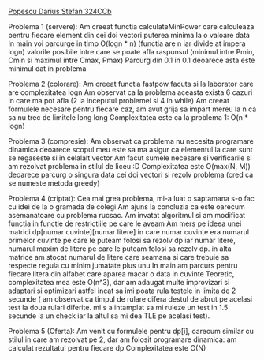[Popescu Darius Stefan 324CCb](https://www.pbinfo.ro/profil/DariusPopescuA)

Problema 1 (servere):
Am creeat functia calculateMinPower care calculeaza pentru fiecare element din cei doi vectori puterea minima la o valoare data
In main voi parcurge in timp O(logn * n) (functia are n iar divide at impera logn) valorile posibile intre care se poate afla raspunsul (minimul intre Pmin, Cmin si maximul intre Cmax, Pmax)
Parcurg din 0.1 in 0.1 deoarece asta este minimul dat in problema


Problema 2 (colorare):
Am creeat functia fastpow facuta si la laborator care are complexitatea logn
Am observat ca la problema aceasta exista 6 cazuri in care ma pot afla (2 la inceputul problemei si 4 in while)
Am creeat formulele necesare pentru fiecare caz, am avut grija sa impart mereu la n ca sa nu trec de limitele long long
Complexitatea este ca la problema 1: O(n * logn)

Problema 3 (compresie):
Am observat ca problema nu necesita programare dinamica deoarece scopul meu este sa ma asigur ca elementul la care sunt se regaseste si in celalalt vector
Am facut sumele necesare si verificarile si am rezolvat problema in stilul de liceu :D
Complexitatea este O(max(N, M)) deoarece parcurg o singura data cei doi vectori si rezolv problema (cred ca se numeste metoda greedy)

Problema 4 (criptat):
Cea mai grea problema, mi-a luat o saptamana s-o fac cu idei de la o gramada de colegi
Am ajuns la concluzia ca este oarecum asemanatoare cu problema rucsac. Am invatat algoritmul si am modificat functia in functie de restrictiile pe care le aveam
Am mers pe ideea unei matrici dp[numar cuvinte][numar litere] in care numar cuvinte era numarul primelor cuvinte pe care le puteam folosi sa rezolv dp iar numar litere, numarul maxim de litere pe care le
puteam folosi sa rezolv dp. in alta matrice am stocat numarul de litere care seamana si care trebuie sa respecte regula cu minim jumatate plus unu
In main am parcurs pentru fiecare litera din alfabet care aparea macar o data in cuvinte
Teoretic, complexitatea mea este O(n^3), dar am adaugat multe improvizari si adaptari si optimizari astfel incat sa imi poata rula testele in limita de 2 secunde ( am observat ca timpul de rulare difera
destul de abrut pe acelasi test la doua rulari diferite. mi s a intamplat sa mi ruleze un test in 1.5  secunde la un check iar la altul sa mi dea TLE pe acelasi test).

Problema 5 (Oferta):
Am venit cu formulele pentru dp[i], oarecum similar cu stilul in care am rezolvat pe 2, dar am folosit programare dinamica: am calculat rezultatul pentru fiecare dp
Complexitatea este O(N)
